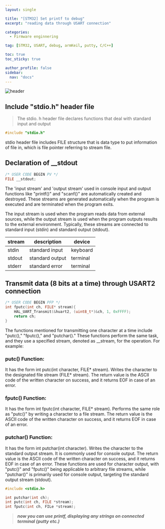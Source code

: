 ```yaml
---
layout: single

title: "[STM32] Set printf to debug"
excerpt: "reading data through USART connection"

categories:
  - Firmware enginnering

tag: [STM32, USART, debug, armKeil, putty, C/C++] 

toc: true
toc_sticky: true

author_profile: false
sidebar:
  nav: "docs"
---
```

![header](https://capsule-render.vercel.app/api?type=rect&color=20:660099,100:E2231A)
## Include "stdio.h" header file 
>The stdio. h header file declares functions that deal with standard input and output

```c
#include "stdio.h"
```

stdio header file includes FILE structure that is data type to put information of file in, which is file pointer referring to stream file. 


## Declaration of __stdout
```c
/* USER CODE BEGIN PV */
FILE __stdout;
```
The 'input stream' and 'output stream' used in console input and output functions like "printf()" and "scanf()" are automatically created and destroyed. These streams are generated automatically when the program is executed and are terminated when the program exits.

The input stream is used when the program reads data from external sources, while the output stream is used when the program outputs results to the external environment. Typically, these streams are connected to standard input (stdin) and standard output (stdout).

|stream|description|device|
|---|---|---|
|stdin|standard input|keyboard|
|stdout|standard output|terminal|
|stderr|standard error|terminal|

## Transmit data (8 bits at a time) through USART2 connection
```c
/* USER CODE BEGIN PFP */
int fputc(int ch, FILE* stream){
	HAL_UART_Transmit(&huart2, (uint8_t*)&ch, 1, 0xFFFF);
	return ch;
}
```
The functions mentioned for transmitting one character at a time include "putc()," "fputc()," and "putchar()." These functions perform the same task, and they use a specified stream, denoted as __stream, for the operation. For example:

### putc() Function:
It has the form int putc(int character, FILE* stream).
Writes the character to the designated file stream (FILE* stream).
The return value is the ASCII code of the written character on success, and it returns EOF in case of an error.
### fputc() Function:
It has the form int fputc(int character, FILE* stream).
Performs the same role as "putc()" by writing a character to a file stream.
The return value is the ASCII code of the written character on success, and it returns EOF in case of an error.
### putchar() Function:
It has the form int putchar(int character).
Writes the character to the standard output stream. It is commonly used for console output.
The return value is the ASCII code of the written character on success, and it returns EOF in case of an error.
These functions are used for character output, with "putc()" and "fputc()" being applicable to arbitrary file streams, while "putchar()" is primarily used for console output, targeting the standard output stream (stdout).

```c
#include <stdio.h>

int putchar(int ch);
int putc(int ch, FILE *stream);
int fputc(int ch, FILe *stream);
```


> ***now you can use printf, displaying any strings on connected terminal (putty etc.)***

